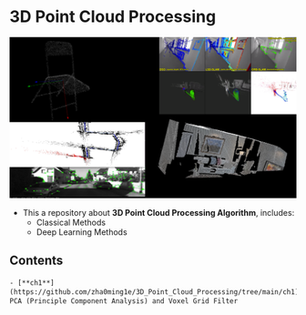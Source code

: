 # 3D Point Cloud Processing # 

![image](image/pcp.png) 

- This a repository about **3D Point Cloud Processing Algorithm**, includes: 
    - Classical Methods  
    - Deep Learning Methods 

## Contents 
    - [**ch1**](https://github.com/zha0ming1e/3D_Point_Cloud_Processing/tree/main/ch1): PCA (Principle Component Analysis) and Voxel Grid Filter 


